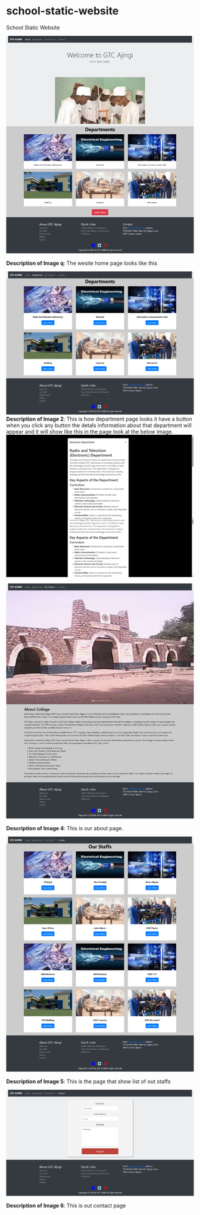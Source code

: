 # school-static-website
School Static Website 


![Homepage image](screenshot/Homepage.png)

**Description of Image q**: The wesite home page looks like this


![Department Page image](screenshot/department.png)
**Description of Image 2**: This is how department page looks it have a button when you click any button the detals information about that department will appear and it will show like this in the page look at the below image. 
![Department Model image](screenshot/click%20details%20deparment.png)


![About Page image](screenshot/about.png)

**Description of Image 4**: This is our about page.

![Staff list Page image](screenshot/staff.png)

**Description of Image 5**: This is the page that show list of out staffs

![Contact Page image](screenshot/contact.png)

**Description of Image 6**: This is out contact page

